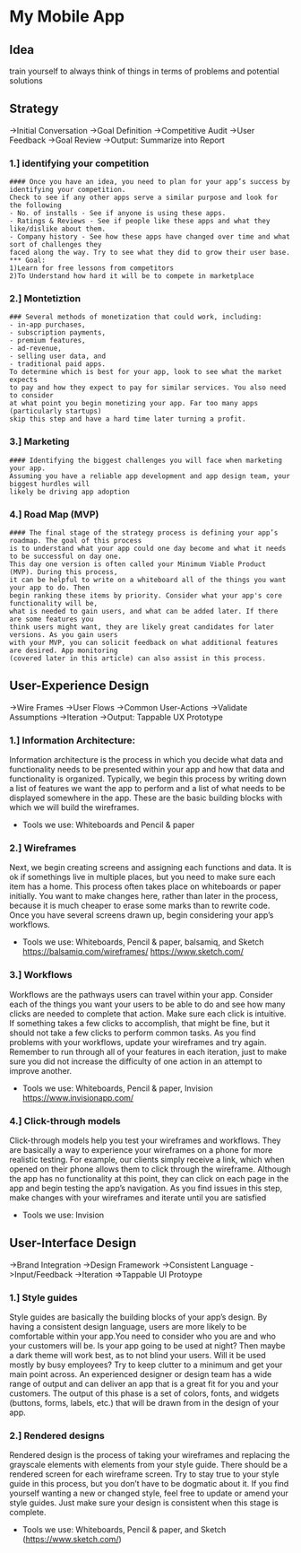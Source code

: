 # My Mobile App

## Idea
train yourself to always think of things in terms of problems and potential solutions

## Strategy
->Initial Conversation
->Goal Definition
->Competitive Audit
->User Feedback
->Goal Review
->Output: Summarize into Report 
### 1.] identifying your competition
	#### Once you have an idea, you need to plan for your app’s success by identifying your competition. 
	Check to see if any other apps serve a similar purpose and look for the following
	- No. of installs - See if anyone is using these apps.
	- Ratings & Reviews - See if people like these apps and what they like/dislike about them.
	- Company history - See how these apps have changed over time and what sort of challenges they 
	faced along the way. Try to see what they did to grow their user base.
	*** Goal:
	1)Learn for free lessons from competitors
	2)To Understand how hard it will be to compete in marketplace

### 2.] Montetiztion
	### Several methods of monetization that could work, including: 
	- in-app purchases, 
	- subscription payments, 
	- premium features, 
	- ad-revenue, 
	- selling user data, and 
	- traditional paid apps.
	To determine which is best for your app, look to see what the market expects 
	to pay and how they expect to pay for similar services. You also need to consider 
	at what point you begin monetizing your app. Far too many apps (particularly startups)
	skip this step and have a hard time later turning a profit.

### 3.] Marketing
	#### Identifying the biggest challenges you will face when marketing your app. 
	Assuming you have a reliable app development and app design team, your biggest hurdles will 
	likely be driving app adoption

### 4.] Road Map (MVP)
	#### The final stage of the strategy process is defining your app’s roadmap. The goal of this process 
	is to understand what your app could one day become and what it needs to be successful on day one. 
	This day one version is often called your Minimum Viable Product (MVP). During this process, 
	it can be helpful to write on a whiteboard all of the things you want your app to do. Then 
	begin ranking these items by priority. Consider what your app's core functionality will be,
	what is needed to gain users, and what can be added later. If there are some features you 
	think users might want, they are likely great candidates for later versions. As you gain users
	with your MVP, you can solicit feedback on what additional features are desired. App monitoring 
	(covered later in this article) can also assist in this process.

## User-Experience Design
->Wire Frames
->User Flows
->Common User-Actions
->Validate Assumptions
->Iteration
->Output: Tappable UX Prototype

### 1.] Information Architecture:
Information architecture is the process in which you decide what data and functionality needs 
to be presented within your app and how that data and functionality is organized. Typically, 
we begin this process by writing down a list of features we want the app to perform and a list 
of what needs to be displayed somewhere in the app. These are the basic building blocks with 
which we will build the wireframes.
- Tools we use: Whiteboards and Pencil & paper

### 2.] Wireframes 
Next, we begin creating screens and assigning each functions and data. It is ok if somethings 
live in multiple places, but you need to make sure each item has a home. This process often takes 
place on whiteboards or paper initially. You want to make changes here, rather than later in the 
process, because it is much cheaper to erase some marks than to rewrite code. Once you have several 
screens drawn up, begin considering your app’s workflows.
- Tools we use: Whiteboards, Pencil & paper, balsamiq, and Sketch
https://balsamiq.com/wireframes/
https://www.sketch.com/

### 3.] Workflows
Workflows are the pathways users can travel within your app. Consider each of the things you want 
your users to be able to do and see how many clicks are needed to complete that action. Make sure 
each click is intuitive. If something takes a few clicks to accomplish, that might be fine, but it 
should not take a few clicks to perform common tasks. As you find problems with your workflows, 
update your wireframes and try again. Remember to run through all of your features in each iteration, 
just to make sure you did not increase the difficulty of one action in an attempt to improve another.
- Tools we use: Whiteboards, Pencil & paper, Invision https://www.invisionapp.com/

### 4.] Click-through models
Click-through models help you test your wireframes and workflows. They are basically a way to experience 
your wireframes on a phone for more realistic testing. For example, our clients simply receive a link, 
which when opened on their phone allows them to click through the wireframe. Although the app has 
no functionality at this point, they can click on each page in the app and begin testing the app’s 
navigation. As you find issues in this step, make changes with your wireframes and iterate until you 
are satisfied
- Tools we use: Invision

## User-Interface Design
->Brand Integration
->Design Framework
->Consistent Language
->Input/Feedback
->Iteration
=>Tappable UI Protoype

### 1.] Style guides
Style guides are basically the building blocks of your app’s design. By having a consistent design language, users are more likely to be comfortable within your app.You need to consider who you are and who your customers will be. Is your app going to be used at night? Then maybe a dark theme will work best, as to not blind your users. Will it be used mostly by busy employees? Try to keep clutter to a minimum and get your main point across. An experienced designer or design team has a wide range of output and can deliver an app that is a great fit for you and your customers. The output of this phase is a set of colors, fonts, and widgets (buttons, forms, labels, etc.) that will be drawn from in the design of your app.

### 2.] Rendered designs
Rendered design is the process of taking your wireframes and replacing the grayscale elements with elements from your style guide. There should be a rendered screen for each wireframe screen. Try to stay true to your style guide in this process, but you don’t have to be dogmatic about it. If you find yourself wanting a new or changed style, feel free to update or amend your style guides. Just make sure your design is consistent when this stage is complete.
- Tools we use: Whiteboards, Pencil & paper, and Sketch (https://www.sketch.com/)

